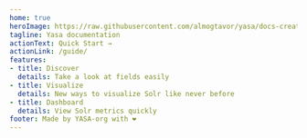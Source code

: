 ```yaml
---
home: true
heroImage: https://raw.githubusercontent.com/almogtavor/yasa/docs-creation/docs/src/assets/logo.png
tagline: Yasa documentation
actionText: Quick Start →
actionLink: /guide/
features:
- title: Discover
  details: Take a look at fields easily
- title: Visualize
  details: New ways to visualize Solr like never before
- title: Dashboard
  details: View Solr metrics quickly
footer: Made by YASA-org with ❤️
---
```

